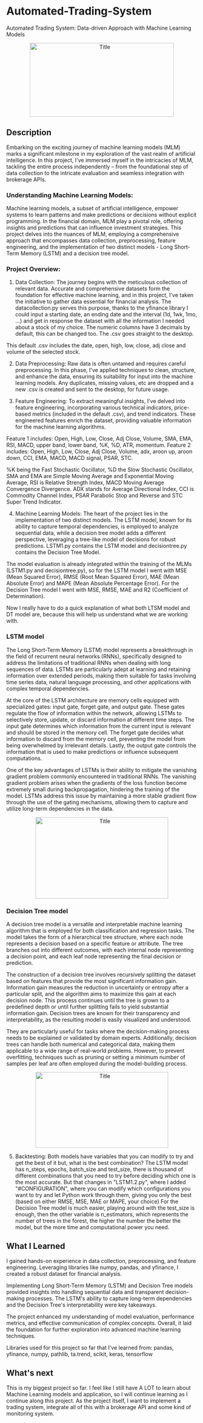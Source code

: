 # Automated-Trading-System
Automated Trading System: Data-driven Approach with Machine Learning Models

<p align="center">
  <img src="https://media.geeksforgeeks.org/wp-content/cdn-uploads/20200522142429/Why-Python-Is-Used-For-Developing-Automated-Trading-Strategy1.png" alt="Title" width="380px" height="195px">
</p>

## Description

Embarking on the exciting journey of machine learning models (MLM) marks a significant milestone in my exploration of the vast realm of artificial intelligence. In this project, I've immersed myself in the intricacies of MLM, tackling the entire process independently – from the foundational step of data collection to the intricate evaluation and seamless integration with brokerage APIs.

### Understanding Machine Learning Models:

Machine learning models, a subset of artificial intelligence, empower systems to learn patterns and make predictions or decisions without explicit programming. In the financial domain, MLM play a pivotal role, offering insights and predictions that can influence investment strategies. This project delves into the nuances of MLM, employing a comprehensive approach that encompasses data collection, preprocessing, feature engineering, and the implementation of two distinct models - Long Short-Term Memory (LSTM) and a decision tree model.

### Project Overview:

1. Data Collection:
The journey begins with the meticulous collection of relevant data. Accurate and comprehensive datasets form the foundation for effective machine learning, and in this project, I've taken the initiative to gather data essential for financial analysis. The datacollection.py serves this purpose, thanks to the yfinance library I could input a starting date, an ending date and the interval (1d, 1wk, 1mo, ...) and get in response the dataset with all the information I needed about a stock of my choice. The numeric columns have 3 decimals by default, this can be changed too. The .csv goes straight to the desktop.

This default .csv includes the date, open, high, low, close, adj close and volume of the selected stock.

2. Data Preprocessing:
Raw data is often untamed and requires careful preprocessing. In this phase, I've applied techniques to clean, structure, and enhance the data, ensuring its suitability for input into the machine learning models. Any duplicates, missing values, etc are dropped and a new .csv is created and sent to the desktop, for future usage.

3. Feature Engineering:
To extract meaningful insights, I've delved into feature engineering, incorporating various technical indicators, price-based metrics (included in the default .csv), and trend indicators. These engineered features enrich the dataset, providing valuable information for the machine learning algorithms.

Feature 1 includes: Open, High, Low, Close, Adj Close, Volume, SMA, EMA, RSI, MACD, upper band, lower band, %K, %D, ATR, momentum.
Feature 2 includes: Open, High, Low, Close, Adj Close, Volume, adx, aroon up, aroon down, CCI, EMA, MACD, MACD signal, PSAR, STC.

%K being the Fast Stochastic Oscillator, %D the Slow Stochastic Oscillator, SMA and EMA are Simple Moving Average and Exponential Moving Average, RSI is Relative Strength Index, MACD Moving Average Convergence Divergence. ADX stands for Average Directional Index, CCI is Commodity Channel Index, PSAR Parabolic Stop and Reverse and STC Super Trend Indicator.

4. Machine Learning Models:
The heart of the project lies in the implementation of two distinct models. The LSTM model, known for its ability to capture temporal dependencies, is employed to analyze sequential data, while a decision tree model adds a different perspective, leveraging a tree-like model of decisions for robust predictions. LSTM1.py contains the LSTM model and decisiontree.py contains the Decision Tree Model.

The model evaluation is already integrated within the training of the MLMs (LSTM1.py and decisiontree.py), so for the LSTM model I went with MSE (Mean Squared Error), RMSE (Root Mean Squared Error), MAE (Mean Absolute Error) and MAPE (Mean Absolute Percentage Error). For the Decision Tree model I went with MSE, RMSE, MAE and R2 (Coefficient of Determination).

Now I really have to do a quick explanation of what both LTSM model and DT model are, because this will help us understand what we are working with.


### LSTM model
The Long Short-Term Memory (LSTM) model represents a breakthrough in the field of recurrent neural networks (RNNs), specifically designed to address the limitations of traditional RNNs when dealing with long sequences of data. LSTMs are particularly adept at learning and retaining information over extended periods, making them suitable for tasks involving time series data, natural language processing, and other applications with complex temporal dependencies.

At the core of the LSTM architecture are memory cells equipped with specialized gates: input gate, forget gate, and output gate. These gates regulate the flow of information within the network, allowing LSTMs to selectively store, update, or discard information at different time steps. The input gate determines which information from the current input is relevant and should be stored in the memory cell. The forget gate decides what information to discard from the memory cell, preventing the model from being overwhelmed by irrelevant details. Lastly, the output gate controls the information that is used to make predictions or influence subsequent computations.

One of the key advantages of LSTMs is their ability to mitigate the vanishing gradient problem commonly encountered in traditional RNNs. The vanishing gradient problem arises when the gradients of the loss function become extremely small during backpropagation, hindering the training of the model. LSTMs address this issue by maintaining a more stable gradient flow through the use of the gating mechanisms, allowing them to capture and utilize long-term dependencies in the data.

<p align="center">
  <img src="https://upload.wikimedia.org/wikipedia/commons/thumb/9/93/LSTM_Cell.svg/1200px-LSTM_Cell.svg.png" alt="Title" width="350px" height="215px">
</p>

### Decision Tree model
A decision tree model is a versatile and interpretable machine learning algorithm that is employed for both classification and regression tasks. The model takes the form of a hierarchical tree structure, where each node represents a decision based on a specific feature or attribute. The tree branches out into different outcomes, with each internal node representing a decision point, and each leaf node representing the final decision or prediction.

The construction of a decision tree involves recursively splitting the dataset based on features that provide the most significant information gain. Information gain measures the reduction in uncertainty or entropy after a particular split, and the algorithm aims to maximize this gain at each decision node. This process continues until the tree is grown to a predefined depth or until further splitting fails to yield substantial information gain.
Decision trees are known for their transparency and interpretability, as the resulting model is easily visualized and understood.

They are particularly useful for tasks where the decision-making process needs to be explained or validated by domain experts. Additionally, decision trees can handle both numerical and categorical data, making them applicable to a wide range of real-world problems. However, to prevent overfitting, techniques such as pruning or setting a minimum number of samples per leaf are often employed during the model-building process.

<p align="center">
  <img src="https://365datascience.com/resources/blog/rr6cuudl59r-decision-trees-image1.png" alt="Title" width="350px" height="200px">
</p>

  5. Backtesting: Both models have variables that you can modify to try and get the best of it but, what is the best combination? The LSTM model has n_steps, epochs, batch_size and test_size, there is thousand of different combinations that you need to try before deciding which one is the most accurate. But that changes in "LSTM1.2.py", where I added "#CONFIGURATION", where you can modify which configurations you want to try and let Python work through them, giving you only the best (based on either RMSE, MSE, MAE or MAPE, your choice)
For the Decision Tree model is much easier, playing around with the test_size is enough, then the other variable is n_estimators, which represents the number of trees in the forest, the higher the number the better the model, but the more time and computational power you need.

## What I Learned

I gained hands-on experience in data collection, preprocessing, and feature engineering. Leveraging libraries like numpy, pandas, and yfinance, I created a robust dataset for financial analysis.

Implementing Long Short-Term Memory (LSTM) and Decision Tree models provided insights into handling sequential data and transparent decision-making processes. The LSTM's ability to capture long-term dependencies and the Decision Tree's interpretability were key takeaways.

The project enhanced my understanding of model evaluation, performance metrics, and effective communication of complex concepts. Overall, it laid the foundation for further exploration into advanced machine learning techniques.

Libraries used for this project so far that I've learned from: pandas, yfinance, numpy, pathlib, ta.trend, scikit, keras, tensorflow

## What's next

This is my biggest project so far. I feel like I still have A LOT to learn about Machine Learning models and application, so I will continue learning as I continue along this project. As the project itself, I want to implement a trading system, integrate all of this with a brokerage API and some kind of monitoring system.
